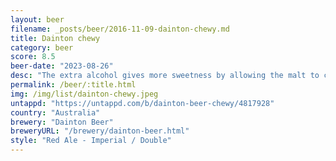 ```yaml
---
layout: beer
filename: _posts/beer/2016-11-09-dainton-chewy.md
title: Dainton chewy
category: beer
score: 8.5
beer-date: "2023-08-26"
desc: "The extra alcohol gives more sweetness by allowing the malt to come through. But still a solid bitter red ale"
permalink: /beer/:title.html
img: /img/list/dainton-chewy.jpeg
untappd: "https://untappd.com/b/dainton-beer-chewy/4817928"
country: "Australia"
brewery: "Dainton Beer"
breweryURL: "/brewery/dainton-beer.html"
style: "Red Ale - Imperial / Double"
---
```

